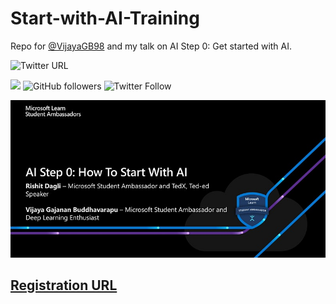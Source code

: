# Start-with-AI-Training

Repo for [@VijayaGB98](https://github.com/VijayaGB98) and my talk on AI Step 0: Get started with AI.

![Twitter URL](https://img.shields.io/twitter/url?style=social&url=https%3A%2F%2Fgithub.com%2FRishit-dagli%2FTFUG-Mysuru-2020)

[![](https://img.shields.io/badge/Rishit-Dagli-brightgreen.svg?colorB=00ff00)](https://www.rishit.tech)
![GitHub followers](https://img.shields.io/github/followers/Rishit-dagli?style=social)
![Twitter Follow](https://img.shields.io/twitter/follow/rishit_dagli?style=social)

![](images/start-with-ai.jpg)

## [Registration URL](https://bit.ly/start-with-ai-register)
